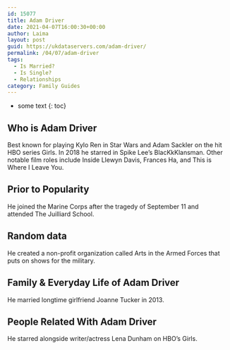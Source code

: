 ```yaml
---
id: 15077
title: Adam Driver
date: 2021-04-07T16:00:30+00:00
author: Laima
layout: post
guid: https://ukdataservers.com/adam-driver/
permalink: /04/07/adam-driver
tags:
  - Is Married?
  - Is Single?
  - Relationships
category: Family Guides
---
```


* some text
{: toc}


## Who is Adam Driver
                  
                  
                  
Best known for playing Kylo Ren in Star Wars and Adam Sackler on the hit HBO series Girls. In 2018 he starred in Spike Lee&#8217;s BlacKkKlansman. Other notable film roles include Inside Llewyn Davis, Frances Ha, and This is Where I Leave You.
                  
              
            
              
            
                
                
                
## Prior to Popularity
                  
                  
                  
He joined the Marine Corps after the tragedy of September 11 and attended The Juilliard School.
                  
              
            
              
            
                
                
                
## Random data
                  
                  
                  
He created a non-profit organization called Arts in the Armed Forces that puts on shows for the military.
                  
              
            
              
            
                
                
                
## Family & Everyday Life of Adam Driver
                  
                  
                  
He married longtime girlfriend Joanne Tucker in 2013. 
                  
              
            
              
            
                
                
                
## People Related With Adam Driver
                  
                  
                  
He starred alongside writer/actress Lena Dunham on HBO&#8217;s Girls. 
                  
              
            
              
            
                
              
            
              
              
            
            
              
            
          
          
          